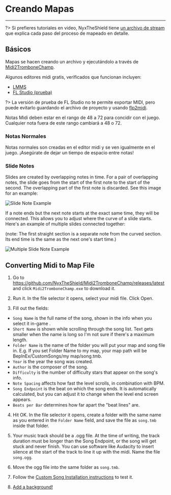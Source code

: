 # Creando Mapas
---

?> Si prefieres tutoriales en video, NyxTheShield tiene [un archivo de stream](https://www.youtube.com/watch?v=ig27SlJveGs) que explica cada paso del proceso de mapeado en detalle.

## Básicos
Mapas se hacen creando un archivo y ejecutándolo a través de [Midi2TromboneChamp](https://github.com/NyxTheShield/Midi2TromboneChamp).

Algunos editores midi gratis, verificados que funcionan incluyen:
- [LMMS](https://lmms.io/)
- [FL Studio (prueba)](https://www.image-line.com/fl-studio-download/)

?> La versión de prueba de FL Studio no te permite exportar MIDI, pero puede evitarlo guardando el archivo de proyecto y usando [flp2midi](https://github.com/Kaydax/flp2midi).

Notas Midi deben estar en el rango de 48 a 72 para concidir con el juego. Cualquier nota fuera de este rango cambiará a 48 o 72.

### Notas Normales

Notas normales son creadas en el editor midi y se ven igualmente en el juego. ¡Asegúrate de dejar un tiempo de espacio entre notas!

### Slide Notes

Slides are created by overlapping notes in time. For a pair of overlapping notes, the slide goes from the start of the first note to the start of the second. The overlapping part of the first note is discarded. See this image for an example:

![Slide Note Example](../docs/files/slide1.png)

If a note ends but the next note starts at the exact same time, they will be connected. This allows you to adjust where the curve of a slide starts. Here's an example of multiple slides connected together:

(note: The first straight section is a separate note from the curved section. Its end time is the same as the next one's start time.)

![Multiple Slide Note Example](../docs/files/slide2.png)

## Converting Midi to Map File

1. Go to <https://github.com/NyxTheShield/Midi2TromboneChamp/releases/latest> and click `Midi2TromboneChamp.exe` to download it.

2. Run it. In the file selector it opens, select your midi file. Click Open.

3. Fill out the fields:
 - `Song Name` is the full name of the song, shown in the info when you select it in-game .
 - `Short Name` is shown while scrolling through the song list. Text gets smaller when the name is long so I'm not sure if there's a maximum length.
 - `Folder Name` is the name of the folder you will put your map and song file in. E.g. If you set Folder Name to my map, your map path will be BepInEx/CustomSongs/my map/song.tmb.
 - `Year` is the year the song was created.
 - `Author` is the composer of the song.
 - `Difficulty` is the number of difficulty stars that appear on the song's info.
 - `Note Spacing` affects how fast the level scrolls, in combination with BPM.
 - `Song Endpoint` is the beat on which the song ends. It is automatically calculated, but you can adjust it to change when the level end screen appears.
 - `Beats per Bar` determines how far apart the "beat lines" are.

4. Hit OK. In the file selector it opens, create a folder with the same name as you entered in the `Folder Name` field, and save the file as `song.tmb` inside that folder.

5. Your music track should be a .ogg file. At the time of writing, the track duration must be longer than the Song Endpoint, or the song will get stuck and never finish. You can use software like Audacity to insert silence at the start of the track to line it up with the midi. Name the file `song.ogg`.

6. Move the ogg file into the same folder as `song.tmb`.

7. Follow the [Custom Song Installation instructions](installing-songs) to test it.

8. [Add a background!](chart-backgrounds)